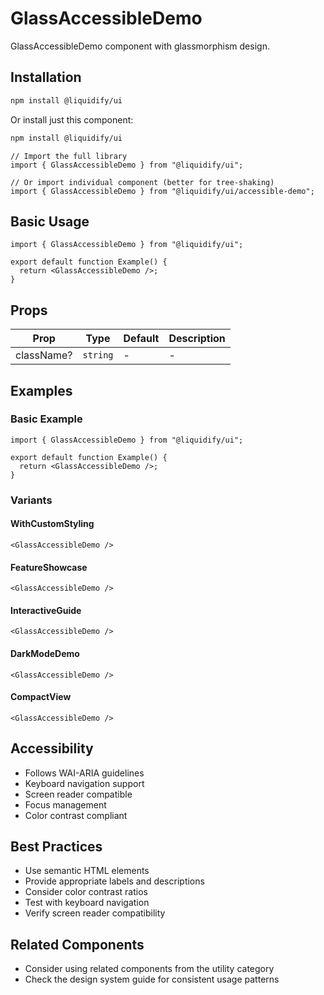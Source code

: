 # GlassAccessibleDemo

GlassAccessibleDemo component with glassmorphism design.

## Installation

```bash
npm install @liquidify/ui
```

Or install just this component:

```bash
npm install @liquidify/ui
```

```tsx
// Import the full library
import { GlassAccessibleDemo } from "@liquidify/ui";

// Or import individual component (better for tree-shaking)
import { GlassAccessibleDemo } from "@liquidify/ui/accessible-demo";
```

## Basic Usage

```tsx
import { GlassAccessibleDemo } from "@liquidify/ui";

export default function Example() {
  return <GlassAccessibleDemo />;
}
```

## Props

| Prop       | Type     | Default | Description |
| ---------- | -------- | ------- | ----------- |
| className? | `string` | -       | -           |

## Examples

### Basic Example

```tsx
import { GlassAccessibleDemo } from "@liquidify/ui";

export default function Example() {
  return <GlassAccessibleDemo />;
}
```

### Variants

#### WithCustomStyling

```tsx
<GlassAccessibleDemo />
```

#### FeatureShowcase

```tsx
<GlassAccessibleDemo />
```

#### InteractiveGuide

```tsx
<GlassAccessibleDemo />
```

#### DarkModeDemo

```tsx
<GlassAccessibleDemo />
```

#### CompactView

```tsx
<GlassAccessibleDemo />
```

## Accessibility

- Follows WAI-ARIA guidelines
- Keyboard navigation support
- Screen reader compatible
- Focus management
- Color contrast compliant

## Best Practices

- Use semantic HTML elements
- Provide appropriate labels and descriptions
- Consider color contrast ratios
- Test with keyboard navigation
- Verify screen reader compatibility

## Related Components

- Consider using related components from the utility category
- Check the design system guide for consistent usage patterns
